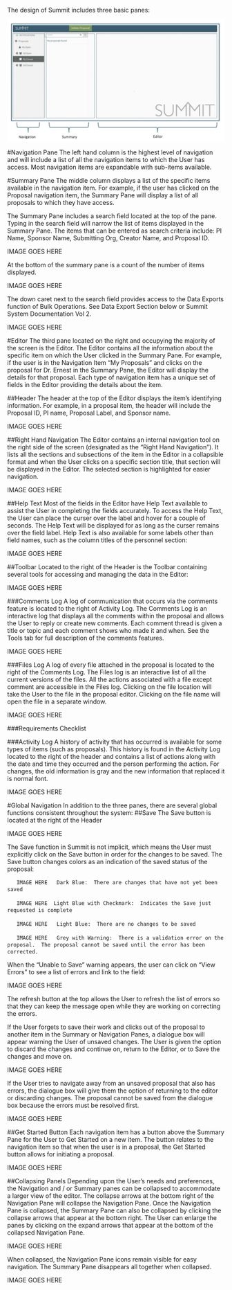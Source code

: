 The design of Summit includes three basic panes:

![Three Panes](../images/navigation/NavGen_3panes.jpg)

#Navigation Pane
The left hand column is the highest level of navigation and will include a list of all the navigation items to which the User has access.  Most navigation items are expandable with sub-items available.

#Summary Pane
The middle column displays a list of the specific items available in the navigation item.  For example, if the user has clicked on the Proposal navigation item, the Summary Pane will display a list of all proposals to which they have access.

The Summary Pane includes a search field located at the top of the pane.  Typing in the search field will narrow the list of items displayed in the Summary Pane. The items that can be entered as search criteria include: PI Name, Sponsor Name, Submitting Org, Creator Name, and Proposal ID.

IMAGE GOES HERE

At the bottom of the summary pane is a count of the number of items displayed.

IMAGE GOES HERE

The down caret next to the search field provides access to the Data Exports function of Bulk Operations.  See Data Export Section below or Summit System Documentation Vol 2.

IMAGE GOES HERE

#Editor
The third pane located on the right and occupying the majority of the screen is the Editor.  The Editor contains all the information about the specific item on which the User clicked in the Summary Pane.   For example, if the user is in the Navigation Item “My Proposals” and clicks on the proposal for Dr. Ernest in the Summary Pane, the Editor will display the details for that proposal.  Each type of navigation item has a unique set of fields in the Editor providing the details about the item.  

##Header
The header at the top of the Editor displays the item’s identifying information. For example, in a proposal item, the header will include the Proposal ID, PI name, Proposal Label, and Sponsor name.

IMAGE GOES HERE

##Right Hand Navigation
The Editor contains an internal navigation tool on the right side of the screen (designated as the “Right Hand Navigation”).  It lists all the sections and subsections of the item in the Editor in a collapsible format and when the User clicks on a specific section title, that section will be displayed in the Editor.   The selected section is highlighted for easier navigation.

IMAGE GOES HERE

##Help Text
Most of the fields in the Editor have Help Text available to assist the User in completing the fields accurately.  To access the Help Text, the User can place the curser over the label and hover for a couple of seconds.  The Help Text will be displayed for as long as the curser remains over the field label.  Help Text is also available for some labels other than field names, such as the column titles of the personnel section:

IMAGE GOES HERE

##Toolbar
Located to the right of the Header is the Toolbar containing several tools for accessing and managing the data in the Editor:

IMAGE GOES HERE

###Comments Log
A log of communication that occurs via the comments feature is located to the right of Activity Log.  The Comments Log is an interactive log that displays all the comments within the proposal and allows the User to reply or create new comments.  Each comment thread is given a title or topic and each comment shows who made it and when.  See the Tools tab for full description of the comments features.

IMAGE GOES HERE

###Files Log
A log of every file attached in the proposal is located to the right of the Comments Log.  The Files log is an interactive list of all the current versions of the files.  All the actions associated with a file except comment are accessible in the Files log.  Clicking on the file location will take the User to the file in the proposal editor.  Clicking on the file name will open the file in a separate window.

IMAGE GOES HERE

###Requirements Checklist


###Activity Log
A history of activity that has occurred is available for some types of items (such as proposals).  This history is found in the Activity Log located to the right of the header and contains a list of actions along with the date and time they occurred and the person performing the action.  For changes, the old information is gray and the new information that replaced it is normal font.

IMAGE GOES HERE

#Global Navigation
In addition to the three panes, there are several global functions consistent throughout the system:
##Save
The Save button is located at the right of the Header

IMAGE GOES HERE

The Save function in Summit is not implicit, which means the User must explicitly click on the Save button in order for the changes to be saved.  The Save button changes colors as an indication of the saved status of the proposal:

       IMAGE HERE   Dark Blue:  There are changes that have not yet been saved

       IMAGE HERE  Light Blue with Checkmark:  Indicates the Save just requested is complete

       IMAGE HERE   Light Blue:  There are no changes to be saved

       IMAGE HERE   Grey with Warning:  There is a validation error on the proposal.  The proposal cannot be saved until the error has been corrected.

When the “Unable to Save” warning appears, the user can click on “View Errors” to see a list of errors and link to the field:

IMAGE GOES HERE

The refresh button at the top allows the User to refresh the list of errors so that they can keep the message open while they are working on correcting the errors.

If the User forgets to save their work and clicks out of the proposal to another item in the Summary or Navigation Panes, a dialogue box will appear warning the User of unsaved changes.  The User is given the option to discard the changes and continue on, return to the Editor, or to Save the changes and move on.

IMAGE GOES HERE

If the User tries to navigate away from an unsaved proposal that also has errors, the dialogue box will give them the option of returning to the editor or discarding changes.  The proposal cannot be saved from the dialogue box because the errors must be resolved first.

IMAGE GOES HERE

##Get Started Button
Each navigation item has a button above the Summary Pane for the User to Get Started on a new item.  The button relates to the navigation item so that when the user is in a proposal, the Get Started button allows for initiating a proposal.

IMAGE GOES HERE

##Collapsing Panels
Depending upon the User’s needs and preferences, the Navigation and / or Summary panes can be collapsed to accommodate a larger view of the editor. The collapse arrows at the bottom right of the Navigation Pane will collapse the Navigation Pane.  Once the Navigation Pane is collapsed, the Summary Pane can also be collapsed by clicking the collapse arrows that appear at the bottom right.  The User can enlarge the panes by clicking on the expand arrows that appear at the bottom of the collapsed Navigation Pane.

IMAGE GOES HERE

When collapsed, the Navigation Pane icons remain visible for easy navigation.  The Summary Pane disappears all together when collapsed.

IMAGE GOES HERE
